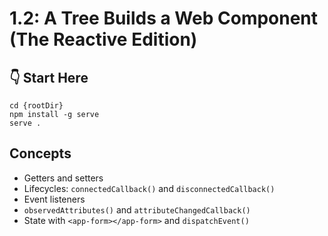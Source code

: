 # 1.2: A Tree Builds a Web Component (The Reactive Edition)

## :point_down: Start Here

```shell
cd {rootDir}
npm install -g serve
serve .
```

## Concepts

- Getters and setters
- Lifecycles: `connectedCallback()` and `disconnectedCallback()`
- Event listeners
- `observedAttributes()` and `attributeChangedCallback()`
- State with `<app-form></app-form>` and `dispatchEvent()`
